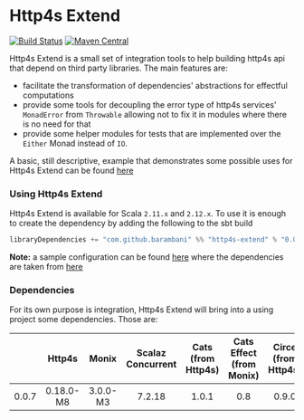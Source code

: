 # Http4s Extend
[![Build Status](https://travis-ci.org/barambani/http4s-extend.svg?branch=master)](https://travis-ci.org/barambani/http4s-extend)
[![Maven Central](https://img.shields.io/maven-central/v/com.github.barambani/http4s-extend_2.12.svg)](https://maven-badges.herokuapp.com/maven-central/com.github.barambani/http4s-extend_2.12)

Http4s Extend is a small set of integration tools to help building http4s api that depend on third party libraries. The main features are:
* facilitate the transformation of dependencies' abstractions for effectful computations
* provide some tools for decoupling the error type of http4s services' `MonadError` from `Throwable` allowing not to fix it in modules where there is no need for that
* provide some helper modules for tests that are implemented over the `Either` Monad instead of `IO`.

A basic, still descriptive, example that demonstrates some possible uses for Http4s Extend can be found [here](https://github.com/barambani/http4s-poc-api)  

### Using Http4s Extend
Http4s Extend is available for Scala `2.11.x` and `2.12.x`. To use it is enough to create the dependency by adding the following to the sbt build
```scala
libraryDependencies += "com.github.barambani" %% "http4s-extend" % "0.0.7"
```
**Note:** a sample configuration can be found [here](https://github.com/barambani/http4s-poc-api/blob/master/build.sbt) where the dependencies are taken from [here](https://github.com/barambani/http4s-poc-api/blob/master/project/Dependencies.scala)

### Dependencies ###
For its own purpose is integration, Http4s Extend will bring into a using project some dependencies. Those are:

|       | Http4s    | Monix    | Scalaz Concurrent | Cats (from Http4s) | Cats Effect (from Monix) | Circe (from Http4s) |
| ----- |:---------:|:--------:|:-----------------:|:------------------:| :-----------------------:|:-------------------:|
| 0.0.7 | 0.18.0-M8 | 3.0.0-M3 | 7.2.18            | 1.0.1              | 0.8                      | 0.9.0               |
